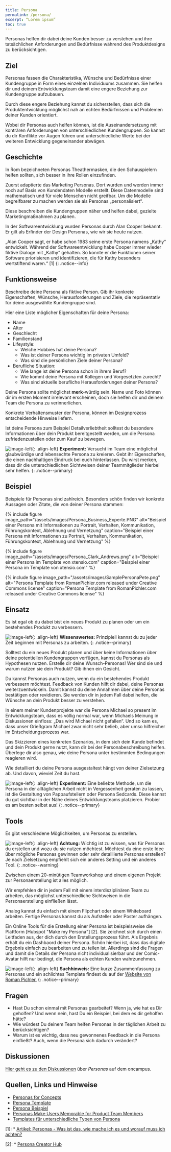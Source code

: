 ```yaml
---
title: Persona
permalink: /persona/
excerpt: “Lorem ipsum”
toc: true
---
```



Personas helfen dir dabei deine Kunden besser zu verstehen und ihre tatsächlichen Anforderungen und Bedürfnisse während des Produktdesigns zu berücksichtigen. 

## Ziel
Personas fassen die Charakteristika, Wünsche und Bedürfnisse einer Kundengruppe in Form eines einzelnen Individuums zusammen.
Sie helfen dir und deinem Entwicklungsteam damit eine engere Beziehung zur Kundengruppe aufzubauen. 

Durch diese engere Beziehung kannst du sicherstellen, 
dass sich die Produktentwicklung möglichst nah an echten Bedürfnissen und Problemen deiner Kunden orientiert.

Wobei dir Personas auch helfen können, ist die Auseinandersetzung mit konträren Anforderungen von unterschiedlichen Kundengruppen.
So kannst du dir Konflikte vor Augen führen und unterschiedliche Werte bei der weiteren Entwicklung gegeneinander abwägen.

## Geschichte 
In Rom bezeichneten Personas Theathermasken, die den Schauspielern helfen sollten, sich besser in ihre Rollen einzufinden. 

Zuerst adaptierte das Marketing Personas. Dort wurden und werden immer noch auf Basis von Kundendaten Modelle erstellt. 
Diese Datenmodelle sind mathematisch und für viele Menschen nicht greifbar. Um die Modelle begreifbarer zu machen werden sie als Personas „personalisiert“. 

Diese beschreiben die Kundengruppen näher und helfen dabei, gezielte Marketingmaßnahmen zu planen.

In der Softwareentwicklung wurden Personas durch Alan Cooper bekannt. Er gilt als Erfinder der Design Personas, wie wir sie heute nutzen.

„Alan Cooper sagt, er habe schon 1983 seine erste Persona namens „Kathy“ entwickelt. Während der Softwareentwicklung habe Cooper immer wieder fiktive Dialoge mit „Kathy“ gehalten. 
So konnte er die Funktionen seiner Software priorisieren und identifizieren, die für Kathy besonders wertstiftend waren.“ [1]
{: .notice--info}


## Funktionsweise
Beschreibe deine Persona als fiktive Person. Gib ihr konkrete Eigenschaften, Wünsche, Herausforderungen und Ziele, die repräsentativ für deine ausgewählte Kundengruppe sind.

Hier eine Liste möglicher Eigenschaften für deine Persona:

- Name
- Alter
- Geschlecht
- Familienstand
- Lifeystyle:
	- Welche Hobbies hat deine Persona?
	- Was ist deiner Persona wichtig im privaten Umfeld?
	- Was sind die persönlichen Ziele deiner Persona?
- Berufliche Situation:
 	- Wie lange ist deine Persona schon in ihrem Beruf?
	- Wie kommt deine Persona mit Kollegen und Vorgesetzten zurecht?
	- Was sind aktuelle berufliche Herausforderungen deiner Persona?

Deine Persona sollte möglichst **merk**-würdig sein. 
Name und Foto können dir im ersten Moment irrelevant erscheinen, doch sie helfen dir und deinem Team die Persona zu verinnerlichen. 

Konkrete Verhaltensmuster der Persona, können im Designprozess entscheidende Hinweise liefern. 

Ist deine Persona zum Beispiel Detailverliebtheit solltest du besondere Informationen über dein Produkt bereitgestellt werden, um die Persona zufriedenzustellen oder zum Kauf zu bewegen. 

![image-left][image-4]{: .align-left}
**Experiment:**
Versucht im Team eine möglichst glaubwürdige und lebensechte Persona zu kreieren. Gebt ihr Eigenschaften, die einen nachhaltigen Eindruck bei euch hinterlassen.
Du wirst merken, dass dir die unterschiedlichen Sichtweisen deiner Teammitglieder hierbei sehr helfen.
{: .notice--primary}


## Beispiel
Beispiele für Personas sind zahlreich. Besonders schön finden wir konkrete Aussagen oder Zitate, die von deiner Persona stammen:

{% include figure image_path="/assets/images/Persona_Business_Experte.PNG" alt="Beispiel einer Persona mit Informationen zu Portrait, Verhalten, Kommunikation, Führungskontext, Ablehnung und Vernetzung" caption="Beispiel einer Persona mit Informationen zu Portrait, Verhalten, Kommunikation, Führungskontext, Ablehnung und Vernetzung" %}

{% include figure image_path="/assets/images/Persona_Clark_Andrews.png" alt="Beispiel einer Persona im Template von xtensio.com" caption="Beispiel einer Persona im Template von xtensio.com" %} 

{% include figure image_path="/assets/images/SamplePersonaPete.png" alt="Persona Template from RomanPichler.com released under Creative Commons license" caption="Persona Template from RomanPichler.com released under Creative Commons license" %}


## Einsatz
Es ist egal ob du dabei bist ein neues Produkt zu planen oder um ein bestehendes Produkt zu verbessern.

![image-left][image-2]{: .align-left}
**Wissenswertes:**
Prinzipiell kannst du zu jeder Zeit beginnen mit Personas zu arbeiten.
{: .notice--primary}

Solltest du ein neues Produkt planen und über keine Informationen über deine potentiellen Kundengruppen verfügen, kannst du Personas als Hypothesen nutzen. 
Erstelle dir deine Wunsch-Personas! Wer sind sie und warum nutzen sie dein Produkt? Gib ihnen ein Gesicht.

Du kannst Personas auch nutzen, wenn du ein bestehendes Produkt verbessern möchtest. Feedback von Kunden hilft dir dabei, deine Personas weiterzuentwickeln. 
Damit kannst du deine Annahmen über deine Personas bestätigen oder revidieren. Sie werden dir in jedem Fall dabei helfen, die Wünsche an dein Produkt besser zu verstehen. 

In einem meiner Kundenprojekte war die Persona Michael so present im Entwicklungsteam, dass es völlig normal war, wenn Michaels Meinung in Diskussionen einfloss: 
„Das wird Michael nicht gefallen“. Und so kam es, dass unser Grießgram Michael zwar nicht sehr belieb, aber umso hilfreicher im Entscheidungsprozess war.


Das Skizzieren eines konkreten Szenarios, in dem sich dein Kunde befindet und dein Produkt gerne nutzt, 
kann dir bei der Personabeschreibung helfen. Überlege dir also genau, wie deine Persona unter bestimmten Bedingungen reagieren wird.

Wie detailliert du deine Persona ausgestaltest hängt von deiner Zielsetzung ab. Und davon, wieviel Zeit du hast.

![image-left][image-4]{: .align-left}
**Experiment:**
Eine beliebte Methode, um die Persona in der alltäglichen Arbeit nicht in Vergessenheit geraten zu lassen, ist die Gestaltung von Pappaufstellern oder Persona Sedcards. 
Diese kannst du gut sichtbar in der Nähe deines Entwicklungsteams platzieren. Probier es am besten selbst aus!
{: .notice--primary}


## Tools
Es gibt verschiedene Möglichkeiten, um Personas zu erstellen. 


![image-left][image-1]{: .align-left} 
**Achtung:**
Wichtig ist zu wissen, was für Personas du erstellen und wozu du sie nutzen möchtest. 
Möchtest du eine erste Idee über mögliche Personas gewinnen oder sehr detaillierte Personas erstellen? 
Je nach Zielsetzung empfiehlt sich ein anderes Setting und ein anderes Tool.
{: .notice--warning}

Zwischen einem 20-minütigen Teamworkshop und einem eigenen Projekt zur Personaerstellung ist alles möglich. 

Wir empfehlen dir in jedem Fall mit einem interdisziplinären Team zu arbeiten, das möglichst unterschiedliche Sichtweisen in die Personaerstellung einfließen lässt. 

Analog kannst du einfach mit einem Flipchart oder einem Whiteboard arbeiten. Fertige Personas kannst du als Aufsteller oder Poster aufhängen. 

Ein Online Tools für die Erstellung einer Persona ist beispielsweise die Plattform [Hubspot "Make my Persona"] [2]. Sie zeichnet sich durch einen Leitfaden aus, 
der dich durch den Erstellungsprozess führt. Als Ergebnis erhält du ein Dashbaord deiner Persona. Schön hierbei ist, dass das digitale Ergebnis einfach zu bearbeiten 
und zu teilen ist. Allerdings sind die Fragen und damit die Details der Persona nicht individualisierbar und der Comic-Avatar hilft nur bedingt, 
die Persona als echten Kunden wahrzunehmen.

![image-left][image-3]{: .align-left}
**Suchhinweis:**
Eine kurze Zusammenfassung zu Personas und ein schlichtes Template findest du auf der [Website von Roman Pichler.](https://www.romanpichler.com/tools/the-persona-template)
{: .notice--primary}


## Fragen
* Hast Du schon einmal mit Personas gearbeitet? Wenn ja, wie hat es Dir geholfen? Und wenn nein, hast Du ein Beispiel, bei dem es dir geholfen hätte?
* Wie würdest Du deinem Team helfen Personas in der täglichen Arbeit zu berücksichtigen?
* Warum ist es wichtig, dass neu gewonnenes Feedback in die Persona einfließt? Auch, wenn die Persona sich dadurch verändert?

## Diskussionen
[Hier geht es zu den Diskussionen][3] über *Personas* auf dem oncampus.

## Quellen, Links und Hinweise
* [Personas for Concepts](https://challenges.openideo.com/blog/personas-for-concepts)
* [Persona Template](https://www.romanpichler.com/tools/the-persona-template)
* [Persona Beispiel](https://www.romanpichler.com/blog/persona-template-for-agile-product-management/)
* [Personas Make Users Memorable for Product Team Members](https://www.nngroup.com/articles/persona/)
* [Templates für unterschiedliche Typen von Persona](https://xtensio.com/user-persona/)

[1]: * [Artikel: Personas - Was ist das, wie mache ich es und worauf muss ich achten?](https://www.muuuh.de/hub/consulting/personas-was-ist-das-wie-mache-ich-es-und-worauf-muss-ich-achten)

[2]: * [Persona Creator Hub](https://www.hubspot.de/make-my-persona)

[3]: https://www.oncampus.de/course/weiterbildung/moocs/apomooc/section-5/47469-aufgabenforum-von-der-idee-zur-persona

[image-1]:	/assets/images/flag-warning.png
[image-2]:	/assets/images/read-light-idea.png
[image-3]:	/assets/images/read-search.png
[image-4]:	/assets/images/lab-flask-experiment.png
[image-5]:	/assets/images/audio-book-headphones-person.png
[image-6]:	/assets/images/e-learning-book-laptop.png
[image-7]:	/assets/images/library.png



